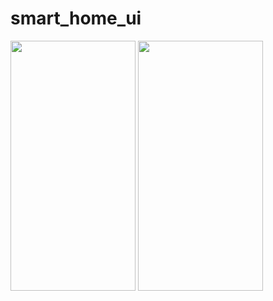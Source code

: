 # smart_home_ui
<img src="https://user-images.githubusercontent.com/26844387/201102182-4f3c26c4-8d34-4241-8811-800c582e4bf7.png" width="200" height="400" />  <img src="https://user-images.githubusercontent.com/26844387/201102207-ab4c234f-c81c-4d9d-8655-f0e5fd65f43f.png" width="200" height="400" />  

